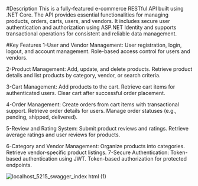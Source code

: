 #Description
This is a fully-featured e-commerce RESTful API built using .NET Core. The API provides essential functionalities for managing products, orders, carts, users, and vendors. It includes secure user authentication and authorization using ASP.NET Identity and supports transactional operations for consistent and reliable data management.

#Key Features
1-User and Vendor Management:
User registration, login, logout, and account management.
Role-based access control for users and vendors.

2-Product Management:
Add, update, and delete products.
Retrieve product details and list products by category, vendor, or search criteria.

3-Cart Management:
Add products to the cart.
Retrieve cart items for authenticated users.
Clear cart after successful order placement.

4-Order Management:
Create orders from cart items with transactional support.
Retrieve order details for users.
Manage order statuses (e.g., pending, shipped, delivered).

5-Review and Rating System:
Submit product reviews and ratings.
Retrieve average ratings and user reviews for products.

6-Category and Vendor Management:
Organize products into categories.
Retrieve vendor-specific product listings.
7-Secure Authentication:
Token-based authentication using JWT.
Token-based authorization for protected endpoints.





![localhost_5215_swagger_index html (1)](https://github.com/user-attachments/assets/78958700-8e93-4752-9899-79a059134176)

